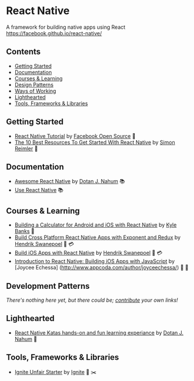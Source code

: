 # React Native

A framework for building native apps using React  
https://facebook.github.io/react-native/

## Contents

- [Getting Started](#getting-started)
- [Documentation](#documentation)
- [Courses & Learning](#courses-and-learning)
- [Design Patterns](#design-patterns)
- [Ways of Working](#ways-of-working)
- [Lighthearted](#lighthearted)
- [Tools, Frameworks & Libraries](#tools-frameworks--libraries)

## Getting Started

- [React Native Tutorial](https://facebook.github.io/react-native/docs/tutorial.html) by [Facebook Open Source](https://code.facebook.com/projects/) :green_book:
- [The 10 Best Resources To Get Started With React Native](https://devdactic.com/react-native-resources/) by [Simon Reimler](https://disqus.com/by/simonreimler/) :green_book:

## Documentation

- [Awesome React Native](https://github.com/jondot/awesome-react-native) by [Dotan J. Nahum](https://github.com/jondot) :books:
- [Use React Native](http://www.reactnative.com/) :books:

## Courses & Learning

- [Building a Calculator for Android and iOS with React Native](https://kylewbanks.com/blog/react-native-tutorial-part-1-hello-react) by [Kyle Banks](https://twitter.com/kylewbanks) :memo:
- [Build Cross Platform React Native Apps with Exponent and Redux](https://app.pluralsight.com/library/courses/build-react-native-exponent-redux-apps/table-of-contents) by [Hendrik Swanepoel](http://app.pluralsight.com/author/hendrik-swanepoel) :movie_camera: :credit_card:
- [Build iOS Apps with React Native](https://app.pluralsight.com/library/courses/build-ios-apps-react-native/table-of-contents) by [Hendrik Swanepoel](http://app.pluralsight.com/author/hendrik-swanepoel) :movie_camera: :credit_card:
- [Introduction to React Native: Building iOS Apps with JavaScript](http://www.appcoda.com/react-native-introduction/) by [Joycee Echessa] (http://www.appcoda.com/author/joyceechessa/) :green_book: :memo:

## Development Patterns

*There's nothing here yet, but there could be; [contribute](../../CONTRIBUTING.md) your own links!*

## Lighthearted

- [React Native Katas hands-on and fun learning experiance](https://github.com/jondot/ReactNativeKatas) by [Dotan J. Nahum](https://github.com/jondot) :memo:

## Tools, Frameworks & Libraries

- [Ignite Unfair Starter](https://infinite.red/ignite) by [Ignite](https://github.com/infinitered/ignite) :memo: :scissors:
